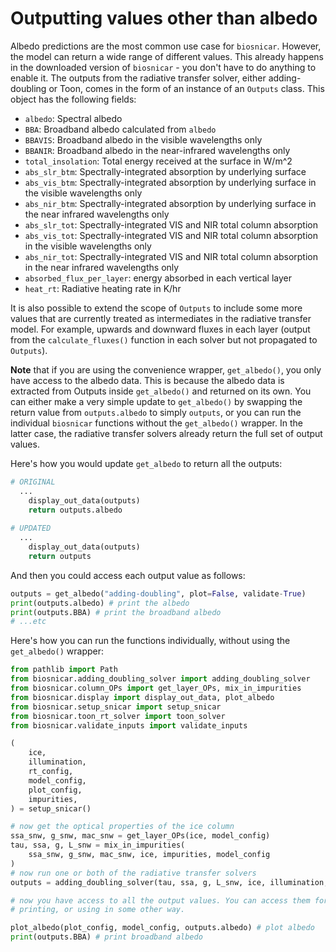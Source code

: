 # Outputting values other than albedo

Albedo predictions are the most common use case for `biosnicar`. However, the model can return a wide range of different values.
This already happens in the downloaded version of `biosnicar` - you don't have to do anything to enable it. The outputs from the radiative transfer solver, either adding-doubling or Toon, comes in the form of an instance of an `Outputs` class. This object has the following fields:

- `albedo`: Spectral albedo
- `BBA`: Broadband albedo calculated from `albedo`
- `BBAVIS`: Broadband albedo in the visible wavelengths only
- `BBANIR`: Broadband albedo in the near-infrared wavelengths only
- `total_insolation`: Total energy received at the surface in W/m^2
- `abs_slr_btm`: Spectrally-integrated absorption by underlying surface
- `abs_vis_btm`: Spectrally-integrated absorption by underlying surface in the visible wavelengths only
- `abs_nir_btm`: Spectrally-integrated absorption by underlying surface in the near infrared wavelengths only
- `abs_slr_tot`: Spectrally-integrated VIS and NIR total column absorption
- `abs_vis_tot`: Spectrally-integrated VIS and NIR total column absorption in the visible wavelengths only
- `abs_nir_tot`: Spectrally-integrated VIS and NIR total column absorption in the near infrared wavelengths only
- `absorbed_flux_per_layer`: energy absorbed in each vertical layer
- `heat_rt`: Radiative heating rate in K/hr

It is also possible to extend the scope of `Outputs` to include some more values that are currently treated as intermediates in the radiative transfer model. For example, upwards and downward fluxes in each layer (output from the `calculate_fluxes()` function in each solver but not propagated to `Outputs`).

**Note** that if you are using the convenience wrapper, `get_albedo()`, you only have access to the albedo data. This is because the albedo data is extracted from Outputs inside `get_albedo()` and returned on its own. You can either make a very simple update to `get_albedo()` by swapping the return value from `outputs.albedo` to simply `outputs`, or you can run the individual `biosnicar` functions without the `get_albedo()` wrapper. In the latter case, the radiative transfer solvers already return the full set of output values.

Here's how you would update `get_albedo` to return all the outputs:

```py
# ORIGINAL
  ...
    display_out_data(outputs)
    return outputs.albedo
 
# UPDATED
  ...
    display_out_data(outputs)
    return outputs
```

And then you could access each output value as follows:

```py
outputs = get_albedo("adding-doubling", plot=False, validate-True)
print(outputs.albedo) # print the albedo
print(outputs.BBA) # print the broadband albedo
# ...etc

```

Here's how you can run the functions individually, without using the `get_albedo()` wrapper:

```py
from pathlib import Path
from biosnicar.adding_doubling_solver import adding_doubling_solver
from biosnicar.column_OPs import get_layer_OPs, mix_in_impurities
from biosnicar.display import display_out_data, plot_albedo
from biosnicar.setup_snicar import setup_snicar
from biosnicar.toon_rt_solver import toon_solver
from biosnicar.validate_inputs import validate_inputs

(
    ice,
    illumination,
    rt_config,
    model_config,
    plot_config,
    impurities,
) = setup_snicar()

# now get the optical properties of the ice column
ssa_snw, g_snw, mac_snw = get_layer_OPs(ice, model_config)
tau, ssa, g, L_snw = mix_in_impurities(
    ssa_snw, g_snw, mac_snw, ice, impurities, model_config
)
# now run one or both of the radiative transfer solvers
outputs = adding_doubling_solver(tau, ssa, g, L_snw, ice, illumination, model_config)

# now you have access to all the output values. You can access them for plotting or 
# printing, or using in some other way.

plot_albedo(plot_config, model_config, outputs.albedo) # plot albedo
print(outputs.BBA) # print broadband albedo

```